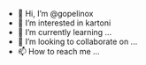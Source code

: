 - 👋 Hi, I’m @gopelinox
- 👀 I’m interested in kartoni
- 🌱 I’m currently learning ...
- 💞️ I’m looking to collaborate on ...
- 📫 How to reach me ...

<!---
gopelinox/gopelinox is a ✨ special ✨ repository because its `README.md` (this file) appears on your GitHub profile.
You can click the Preview link to take a look at your changes.
--->
